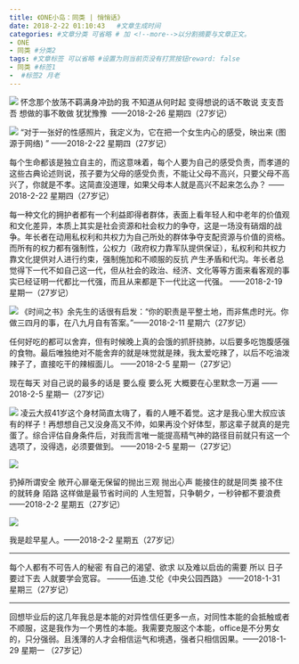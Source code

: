 ```yaml
---
title: 《ONE小岛：同类 | 悄悄话》
date: 2018-2-22 01:10:43   #文章生成时间
categories: #文章分类 可省略 # 加 <!--more-->以分割摘要与文章正文。
- ONE
- 同类 #分类2
tags: #文章标签 可以省略 #设置为则当前页没有打赏按钮reward: false
- 同类 #标签1
-  #标签2 月老
---
```

![](https://i.imgur.com/rj34Fgu.jpg)
怀念那个放荡不羁满身冲劲的我
不知道从何时起
变得想说的话不敢说
支支吾吾
想做的事不敢做
犹犹豫豫 ​​​​
——2018-2-26 星期四（27岁记）

<!--more-->

![](https://i.imgur.com/4TRmApZ.jpg)
“对于一张好的性感照片，我定义为，它在把一个女生内心的感受，映出来 (图源于网络) ​​​​”
——2018-2-22 星期四（27岁记）

每个生命都该是独立自主的，而这意味着，每个人要为自己的感受负责，而孝道的这些古典论述则说，孩子要为父母的感受负责，不能让父母不高兴，只要父母不高兴了，你就是不孝。这简直没道理，如果父母本人就是高兴不起来怎么办？
——2018-2-22 星期四（27岁记）

每一种文化的拥护者都有一个利益即得者群体，表面上看年轻人和中老年的价值观和文化差异，本质上其实是社会资源和社会权力的争夺，这是一场没有硝烟的战争。年长者在动用私权利和共权力为自己所处的群体争夺支配资源与价值的资格。而所有的权力都有强制性，公权力（政府权力靠军队提供保证），私权利和共权力靠文化提供对人进行约束，强制施加和不顺服的反抗 产生矛盾和代沟。年长者总觉得下一代不如自己这一代，但从社会的政治、经济、文化等等方面来看客观的事实已经证明一代都比一代强，而且从来都是下一代比这一代强。
——2018-2-19 星期一（27岁记）


![](https://i.imgur.com/lin3cY5.jpg)
《时间之书》余先生的话很有启发：“你的职责是平整土地，而非焦虑时光。你做三四月的事，在八九月自有答案。” ​​​ 
——2018-2-11 星期六（27岁记）​​​​

任何好吃的都可以舍弃，但有时候晚上真的会饿的抓肝挠肺，以后要多吃饱腹感强的食物。最后唯独绝对不能舍弃的就是味觉就是辣，我太爱吃辣了，以后不吃油泼辣子了，直接吃干的辣椒面儿。
——2018-2-5 星期一（27岁记）

现在每天
对自己说的最多的话是
要么瘦
要么死
大概要在心里默念一万遍
——2018-2-5 星期一（27岁记）

![](https://i.imgur.com/YPSGcGi.jpg)
凌云大叔41岁这个身材简直太嗨了，看的人睡不着觉。这才是我心里大叔应该有的样子！再想想自己又没身高又不帅，如果再没个好体型，那这辈子就真的是完蛋了。综合评估自身条件后，对我而言唯一能提高精气神的路径目前就只有这一个选项了，没得选，必须要做到。
——2018-2-5 星期一（27岁记）


![](https://i.imgur.com/HuyifUb.jpg)

扔掉所谓安全
敞开心扉毫无保留的抛出三观
抛出心声
能接住的就是同类
接不住的就转身 陌路
这样做是最节省时间的
人生短暂，只争朝夕，一秒钟都不要浪费
——2018-2-2 星期五（27岁记）


![](https://i.imgur.com/LBLXuJ3.jpg)

我是趁早星人。——2018-2-2 星期五（27岁记）

----------
每个人都有不可告人的秘密
有自己的渴望、欲求
以及难以启齿的需要
所以
日子要过下去
人就要学会宽容。
———伍迪.艾伦《中央公园西路》
——2018-1-31 星期三（27岁记）

----------

回想毕业后的这几年我总是本能的对异性信任更多一点，对同性本能的会抵触或者不顺服，这是我作为一个男性的本能。我需要克服这个本能，office是不分男女的，只分强弱。且浅薄的人才会相信运气和境遇，强者只相信因果。——2018-1-29 星期一 （27岁记）










